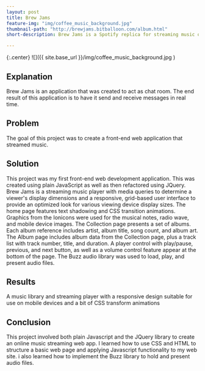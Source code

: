```yaml
---
layout: post
title: Brew Jams
feature-img: "img/coffee_music_background.jpg"
thumbnail-path: "http://brewjams.bitballoon.com/album.html"
short-description: Brew Jams is a Spotify replica for streaming music online.

---
```

{:.center}
![]({{ site.base_url }}/img/coffee_music_background.jpg )

## Explanation

Brew Jams is an application that was created to act as chat room. The end result of this application is to have it send and receive messages in real time.

## Problem

The goal of this project was to create a front-end web application that streamed music.

## Solution

This project was my first front-end web development application. This was created using plain JavaScript as well as then refactored using JQuery. Brew Jams is a streaming music player with media queries to determine a viewer's display dimensions and a responsive, grid-based user interface to provide an optimized look for various viewing device display sizes. The home page features text shadowing and CSS transition animations. Graphics from the Ionicons were used for the musical notes, radio wave, and mobile device images. The Collection page presents a set of albums. Each album reference includes artist, album title, song count, and album art. The Album page includes album data from the Collection page, plus a track list with track number, title, and duration. A player control with play/pause, previous, and next button, as well as a volume control feature appear at the bottom of the page. The Buzz audio library was used to load, play, and present audio files.


## Results

A music library and streaming player with a responsive design suitable for use on mobile devices and a bit of CSS transform animations


## Conclusion

This project involved both plain Javascript and the JQuery library to create an online music streaming web app. I learned how to use CSS and HTML to structure a basic web page and applying Javascript functionality to my web site. i also learned how to implement the Buzz library to hold and present audio files.
